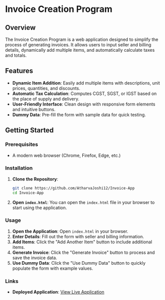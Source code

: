 # Invoice Creation Program

## Overview

The Invoice Creation Program is a web application designed to simplify the process of generating invoices. It allows users to input seller and billing details, dynamically add multiple items, and automatically calculate taxes and totals. 

## Features

- **Dynamic Item Addition**: Easily add multiple items with descriptions, unit prices, quantities, and discounts.
- **Automatic Tax Calculation**: Computes CGST, SGST, or IGST based on the place of supply and delivery.
- **User-Friendly Interface**: Clean design with responsive form elements and intuitive buttons.
- **Dummy Data**: Pre-fill the form with sample data for quick testing.

## Getting Started

### Prerequisites

- A modern web browser (Chrome, Firefox, Edge, etc.)

### Installation

1. **Clone the Repository**:

   ```bash
   git clone https://github.com/AtharvaJoshi12/Invoice-App
   cd Invoice-App
   ```

2. **Open `index.html`**: You can open the `index.html` file in your browser to start using the application.

### Usage

1. **Open the Application**: Open `index.html` in your browser.
2. **Enter Details**: Fill out the form with seller and billing information.
3. **Add Items**: Click the "Add Another Item" button to include additional items.
4. **Generate Invoice**: Click the "Generate Invoice" button to process and save the invoice data.
5. **Use Dummy Data**: Click the "Use Dummy Data" button to quickly populate the form with example values.

### Links

- **Deployed Application**: [View Live Application]([https://atharvajoshi12.github.io/Invoice-App])
